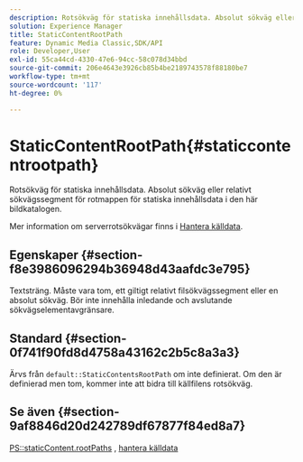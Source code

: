 ```yaml
---
description: Rotsökväg för statiska innehållsdata. Absolut sökväg eller relativt sökvägssegment för rotmappen för statiska innehållsdata i den här bildkatalogen.
solution: Experience Manager
title: StaticContentRootPath
feature: Dynamic Media Classic,SDK/API
role: Developer,User
exl-id: 55ca44cd-4330-47e6-94cc-58c078d34bbd
source-git-commit: 206e4643e3926cb85b4be2189743578f88180be7
workflow-type: tm+mt
source-wordcount: '117'
ht-degree: 0%

---
```


# StaticContentRootPath{#staticcontentrootpath}

Rotsökväg för statiska innehållsdata. Absolut sökväg eller relativt sökvägssegment för rotmappen för statiska innehållsdata i den här bildkatalogen.

Mer information om serverrotsökvägar finns i [Hantera källdata](../../../../../is-api/image-serving-api-ref/c-configuration-and-administration/c-configuration-and-administration.md#concept-1ec4d9f0e58a430cae045761f1ff9173).

## Egenskaper {#section-f8e3986096294b36948d43aafdc3e795}

Textsträng. Måste vara tom, ett giltigt relativt filsökvägssegment eller en absolut sökväg. Bör inte innehålla inledande och avslutande sökvägselementavgränsare.

## Standard {#section-0f741f90fd8d4758a43162c2b5c8a3a3}

Ärvs från `default::StaticContentsRootPath` om inte definierat. Om den är definierad men tom, kommer inte att bidra till källfilens rotsökväg.

## Se även {#section-9af8846d20d242789df67877f84ed8a7}

[PS::staticContent.rootPaths](../../../../../is-api/image-catalog/image-serving-api-ref/c-image-catalog-reference/c-attributes-reference/r-staticcontentrootpath.md#reference-a2b5368d078349828d282357681bb2a5) ,   [hantera källdata](../../../../../is-api/image-serving-api-ref/c-configuration-and-administration/c-configuration-and-administration.md#concept-1ec4d9f0e58a430cae045761f1ff9173)
